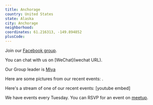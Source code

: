 ```yaml
---
title: Anchorage
country: United States
state: Alaska
city: Anchorage
neighborhood: 
coordinates: 61.216313, -149.894852
plusCode:
---
```

Join our [Facebook group](https://www.facebook.com/groups/free.code.camp.anchorage).

You can chat with us on [WeChat](wechat URL).

Our Group leader is [Miya](freecodecamp.org/miya)

Here are some pictures from our recent events:
![]().

Here's a stream of one of our recent events:
[youtube embed]

We have events every Tuesday. You can RSVP for an event on [meetup](meetupurl).
